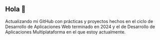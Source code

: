 ## Hola 👋

Actualizando mi GitHub con prácticas y proyectos hechos en el ciclo de Desarrollo de Aplicaciones Web terminado en 2024 y el de Desarrollo de Aplicaciones Multiplataforma en el que estoy actualmente.




<!--
**ama-ya/ama-ya** is a ✨ _special_ ✨ repository because its `README.md` (this file) appears on your GitHub profile.

Here are some ideas to get you started:

- 🔭 I’m currently working on ...
- 🌱 I’m currently learning ...
- 👯 I’m looking to collaborate on ...
- 🤔 I’m looking for help with ...
- 💬 Ask me about ...
- 📫 How to reach me: ...
- 😄 Pronouns: ...
- ⚡ Fun fact: ...
-->
